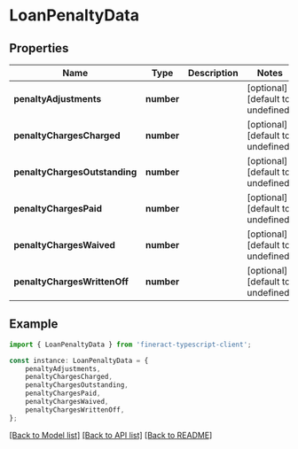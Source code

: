 # LoanPenaltyData


## Properties

Name | Type | Description | Notes
------------ | ------------- | ------------- | -------------
**penaltyAdjustments** | **number** |  | [optional] [default to undefined]
**penaltyChargesCharged** | **number** |  | [optional] [default to undefined]
**penaltyChargesOutstanding** | **number** |  | [optional] [default to undefined]
**penaltyChargesPaid** | **number** |  | [optional] [default to undefined]
**penaltyChargesWaived** | **number** |  | [optional] [default to undefined]
**penaltyChargesWrittenOff** | **number** |  | [optional] [default to undefined]

## Example

```typescript
import { LoanPenaltyData } from 'fineract-typescript-client';

const instance: LoanPenaltyData = {
    penaltyAdjustments,
    penaltyChargesCharged,
    penaltyChargesOutstanding,
    penaltyChargesPaid,
    penaltyChargesWaived,
    penaltyChargesWrittenOff,
};
```

[[Back to Model list]](../README.md#documentation-for-models) [[Back to API list]](../README.md#documentation-for-api-endpoints) [[Back to README]](../README.md)
